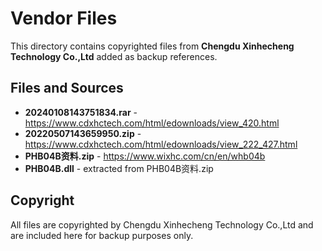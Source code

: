 # Vendor Files

This directory contains copyrighted files from **Chengdu Xinhecheng Technology Co.,Ltd** added as backup references.

## Files and Sources

- **20240108143751834.rar** - https://www.cdxhctech.com/html/edownloads/view_420.html
- **20220507143659950.zip** - https://www.cdxhctech.com/html/edownloads/view_222_427.html  
- **PHB04B资料.zip** - https://www.wixhc.com/cn/en/whb04b
- **PHB04B.dll** - extracted from PHB04B资料.zip

## Copyright

All files are copyrighted by Chengdu Xinhecheng Technology Co.,Ltd and are included here for backup purposes only.